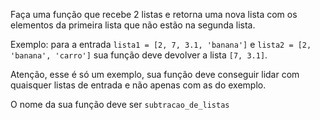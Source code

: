 Faça uma função que recebe 2 listas e retorna uma nova lista com os elementos da primeira lista que não estão na segunda lista.

Exemplo: para a entrada `lista1 = [2, 7, 3.1, 'banana']` e `lista2 = [2, 'banana', 'carro']` sua função deve devolver a lista `[7, 3.1]`.

Atenção, esse é só um exemplo, sua função deve conseguir lidar com quaisquer listas de entrada e não apenas com as do exemplo.

O nome da sua função deve ser `subtracao_de_listas`
